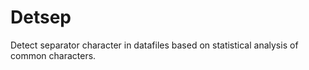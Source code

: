 Detsep
======

Detect separator character in datafiles based on statistical analysis of common characters.
